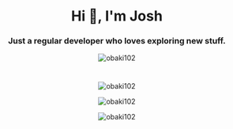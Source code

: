 <h1 align="center">Hi 👋, I'm Josh</h1>  
<h3 align="center">Just a regular developer who loves exploring new stuff.</h3>    
<p align="center"> <img src="https://komarev.com/ghpvc/?username=obaki102&label=Profile%20views&color=0e75b6&style=flat" alt="obaki102" /> </p>    
                   
<h1 align="center"></h1>         
<p align="center">       
<img align="center" src="https://github-readme-stats.vercel.app/api/top-langs?username=obaki102&count_private=true&show_icons=true&locale=en&layout=compact" alt="obaki102" /> 
</p> 
<p align="center">  
 <img align="center" src="https://github-readme-stats.vercel.app/api?username=obaki102&count_private=true&show_icons=true&locale=en" alt="obaki102"/>
</p> 
<p align="center"> 
<img align="center" src="https://github-readme-streak-stats.herokuapp.com/?user=obaki102&count_private=true" alt="obaki102" />  
</p> 
 
